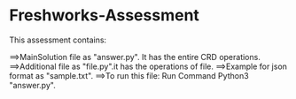 # Freshworks-Assessment
This assessment contains:
  
  ==>MainSolution file as "answer.py". It has the entire CRD operations.
  ==>Additional file as "file.py".it has the operations of file. 
  ==>Example for json format as "sample.txt".
  ==>To run this file: Run Command Python3 "answer.py".
